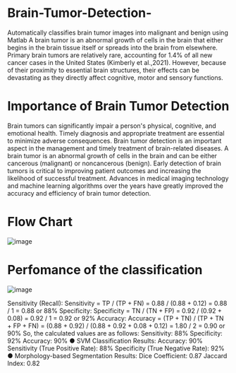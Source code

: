 # Brain-Tumor-Detection-
Automatically classifies brain tumor images into malignant and benign using Matlab
A brain tumor is an abnormal growth of cells in the brain that either begins in the brain tissue
itself or spreads into the brain from elsewhere. Primary brain tumors are relatively rare,
accounting for 1.4% of all new cancer cases in the United States (Kimberly et al.,2021).
However, because of their proximity to essential brain structures, their effects can be devastating
as they directly affect cognitive, motor and sensory functions.

# Importance of Brain Tumor Detection
Brain tumors can significantly impair a person's physical, cognitive, and emotional health.
Timely diagnosis and appropriate treatment are essential to minimize adverse consequences.
Brain tumor detection is an important aspect in the management and timely treatment of
brain-related diseases.
A brain tumor is an abnormal growth of cells in the brain and can be either cancerous
(malignant) or noncancerous (benign). Early detection of brain tumors is critical to improving
patient outcomes and increasing the likelihood of successful treatment. Advances in medical
imaging technology and machine learning algorithms over the years have greatly improved the
accuracy and efficiency of brain tumor detection.

# Flow Chart 
![image](https://github.com/Kuagbe123/Brain-Tumor-Detection-/assets/89991027/b4885485-eb35-4700-89c8-9e48983ea01c)

# Perfomance of the classification
![image](https://github.com/Kuagbe123/Brain-Tumor-Detection-/assets/89991027/98d7bc02-0eb9-49b0-b37f-54854f64b4f4)

Sensitivity (Recall):
Sensitivity = TP / (TP + FN) = 0.88 / (0.88 + 0.12) = 0.88 / 1 = 0.88 or 88%
Specificity:
Specificity = TN / (TN + FP) = 0.92 / (0.92 + 0.08) = 0.92 / 1 = 0.92 or 92%
Accuracy:
Accuracy = (TP + TN) / (TP + TN + FP + FN) = (0.88 + 0.92) / (0.88 + 0.92 + 0.08 + 0.12) =
1.80 / 2 = 0.90 or 90%
So, the calculated values are as follows:
Sensitivity: 88%
Specificity: 92%
Accuracy: 90%
● SVM Classification Results:
Accuracy: 90%
Sensitivity (True Positive Rate): 88%
Specificity (True Negative Rate): 92%
● Morphology-based Segmentation Results:
Dice Coefficient: 0.87
Jaccard Index: 0.82






